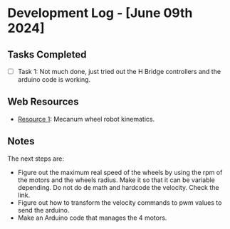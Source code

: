 # Development Log - [June 09th 2024]

## Tasks Completed
- [ ] Task 1: Not much done, just tried out the H Bridge controllers and the arduino code is working.

## Web Resources
- [Resource 1](https://ecam-eurobot.github.io/Tutorials/mechanical/mecanum.html): Mecanum wheel robot kinematics.

## Notes
The next steps are:
- Figure out the maximum real speed of the wheels by using the rpm of the motors and the wheels radius. Make it so that it can be variable depending. Do not do de math and hardcode the velocity. Check the link.
- Figure out how to transform the velocity commands to pwm values to send the arduino.
- Make an Arduino code that manages the 4 motors.
